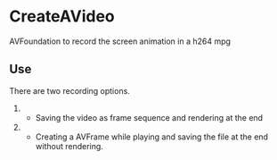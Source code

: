 # CreateAVideo
AVFoundation to record the screen animation in a h264 mpg

## Use

There are two recording options.
1. - Saving the video as frame sequence and rendering at the end
2. - Creating a AVFrame while playing and saving the file at the end without rendering.
